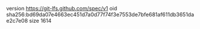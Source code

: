 version https://git-lfs.github.com/spec/v1
oid sha256:bd69da07e4663ec451d7a0d77f74f3e7553de7bfe681af611db3651dae2c7e08
size 1614
